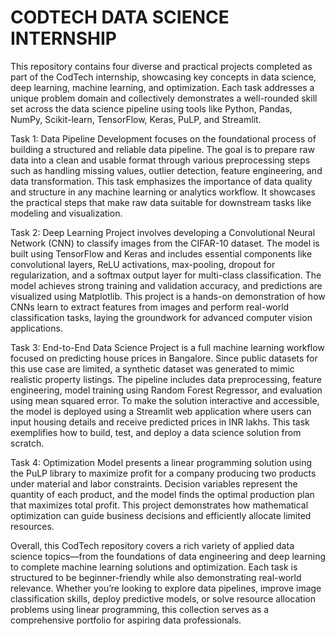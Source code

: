 # CODTECH DATA SCIENCE INTERNSHIP

This repository contains four diverse and practical projects completed as part of the CodTech internship, showcasing key concepts in data science, deep learning, machine learning, and optimization. Each task addresses a unique problem domain and collectively demonstrates a well-rounded skill set across the data science pipeline using tools like Python, Pandas, NumPy, Scikit-learn, TensorFlow, Keras, PuLP, and Streamlit.

Task 1: Data Pipeline Development focuses on the foundational process of building a structured and reliable data pipeline. The goal is to prepare raw data into a clean and usable format through various preprocessing steps such as handling missing values, outlier detection, feature engineering, and data transformation. This task emphasizes the importance of data quality and structure in any machine learning or analytics workflow. It showcases the practical steps that make raw data suitable for downstream tasks like modeling and visualization.

Task 2: Deep Learning Project involves developing a Convolutional Neural Network (CNN) to classify images from the CIFAR-10 dataset. The model is built using TensorFlow and Keras and includes essential components like convolutional layers, ReLU activations, max-pooling, dropout for regularization, and a softmax output layer for multi-class classification. The model achieves strong training and validation accuracy, and predictions are visualized using Matplotlib. This project is a hands-on demonstration of how CNNs learn to extract features from images and perform real-world classification tasks, laying the groundwork for advanced computer vision applications.

Task 3: End-to-End Data Science Project is a full machine learning workflow focused on predicting house prices in Bangalore. Since public datasets for this use case are limited, a synthetic dataset was generated to mimic realistic property listings. The pipeline includes data preprocessing, feature engineering, model training using Random Forest Regressor, and evaluation using mean squared error. To make the solution interactive and accessible, the model is deployed using a Streamlit web application where users can input housing details and receive predicted prices in INR lakhs. This task exemplifies how to build, test, and deploy a data science solution from scratch.

Task 4: Optimization Model presents a linear programming solution using the PuLP library to maximize profit for a company producing two products under material and labor constraints. Decision variables represent the quantity of each product, and the model finds the optimal production plan that maximizes total profit. This project demonstrates how mathematical optimization can guide business decisions and efficiently allocate limited resources.

Overall, this CodTech repository covers a rich variety of applied data science topics—from the foundations of data engineering and deep learning to complete machine learning solutions and optimization. Each task is structured to be beginner-friendly while also demonstrating real-world relevance. Whether you’re looking to explore data pipelines, improve image classification skills, deploy predictive models, or solve resource allocation problems using linear programming, this collection serves as a comprehensive portfolio for aspiring data professionals.
